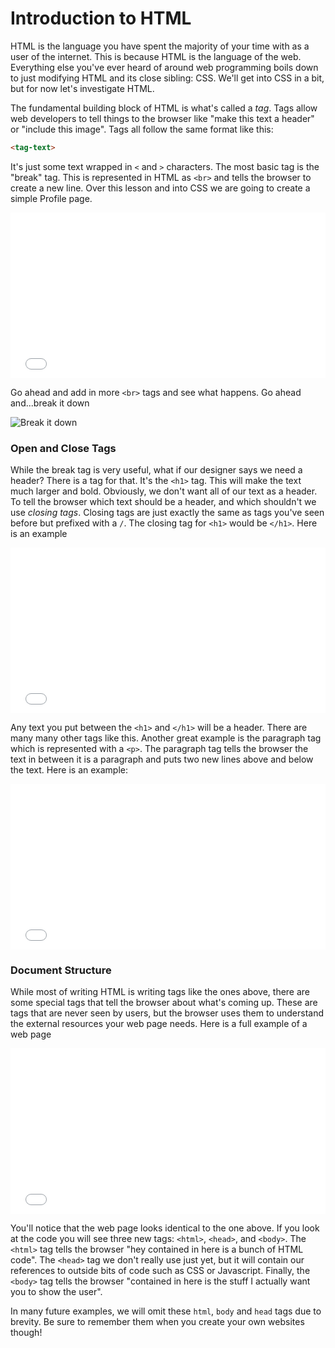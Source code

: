# Introduction to HTML

HTML is the language you have spent the majority of your time with as a user of the internet. This is because HTML is the language of the web. Everything else you've ever heard of around web programming boils down to just modifying HTML and its close sibling: CSS. We'll get into CSS in a bit, but for now let's investigate HTML.

The fundamental building block of HTML is what's called a _tag_. Tags allow web developers to tell things to the browser like "make this text a header" or "include this image". Tags all follow the same format like this:

```html
<tag-text>
```

It's just some text wrapped in `<` and `>` characters. The most basic tag is the "break" tag. This is represented in HTML as `<br>` and tells the browser to create a new line. Over this lesson and into CSS we are going to create a simple Profile page.

<iframe height='265' scrolling='no' title='intro br' src='//codepen.io/joemburgess/embed/MoJLVL/?height=265&theme-id=0&default-tab=html,result&embed-version=2&editable=true' frameborder='no' allowtransparency='true' allowfullscreen='true' style='width: 100%;'>See the Pen <a href='https://codepen.io/joemburgess/pen/MoJLVL/'>intro br</a> by Joe Burgess (<a href='https://codepen.io/joemburgess'>@joemburgess</a>) on <a href='https://codepen.io'>CodePen</a>.
</iframe>

Go ahead and add in more `<br>` tags and see what happens. Go ahead and...break it down

![Break it down](https://curriculum-content.s3.amazonaws.com/web-development/break-it-down.gif)

### Open and Close Tags

While the break tag is very useful, what if our designer says we need a header? There is a tag for that. It's the `<h1>` tag. This will make the text much larger and bold. Obviously, we don't want all of our text as a header. To tell the browser which text should be a header, and which shouldn't we use _closing tags_. Closing tags are just exactly the same as tags you've seen before but prefixed with a `/`. The closing tag for `<h1>` would be `</h1>`. Here is an example

<iframe height='265' scrolling='no' title='closing tags' src='//codepen.io/joemburgess/embed/BZpMPJ/?height=265&theme-id=0&default-tab=html,result&embed-version=2&editable=true' frameborder='no' allowtransparency='true' allowfullscreen='true' style='width: 100%;'>See the Pen <a href='https://codepen.io/joemburgess/pen/BZpMPJ/'>closing tags</a> by Joe Burgess (<a href='https://codepen.io/joemburgess'>@joemburgess</a>) on <a href='https://codepen.io'>CodePen</a>.
</iframe>

Any text you put between the `<h1>` and `</h1>` will be a header. There are many many other tags like this. Another great example is the paragraph tag which is represented with a `<p>`. The paragraph tag tells the browser the text in between it is a paragraph and puts two new lines above and below the text. Here is an example:

<iframe height='265' scrolling='no' title='p tag' src='//codepen.io/joemburgess/embed/owBmQL/?height=265&theme-id=0&default-tab=html,result&embed-version=2' frameborder='no' allowtransparency='true' allowfullscreen='true' style='width: 100%;'>See the Pen <a href='https://codepen.io/joemburgess/pen/owBmQL/'>p tag</a> by Joe Burgess (<a href='https://codepen.io/joemburgess'>@joemburgess</a>) on <a href='https://codepen.io'>CodePen</a>.
</iframe>

### Document Structure

While most of writing HTML is writing tags like the ones above, there are some special tags that tell the browser about what's coming up. These are tags that are never seen by users, but the browser uses them to understand the external resources your web page needs. Here is a full example of a web page

<iframe height='265' scrolling='no' title='Intro to HTML' src='//codepen.io/joemburgess/embed/jwydYp/?height=265&theme-id=0&default-tab=html,result&embed-version=2&editable=true' frameborder='no' allowtransparency='true' allowfullscreen='true' style='width: 100%;'>See the Pen <a href='https://codepen.io/joemburgess/pen/jwydYp/'>Intro to HTML</a> by Joe Burgess (<a href='https://codepen.io/joemburgess'>@joemburgess</a>) on <a href='https://codepen.io'>CodePen</a>.
</iframe>

You'll notice that the web page looks identical to the one above. If you look at the code you will see three new tags: `<html>`, `<head>`, and `<body>`. The `<html>` tag tells the browser "hey contained in here is a bunch of HTML code". The `<head>` tag we don't really use just yet, but it will contain our references to outside bits of code such as CSS or Javascript. Finally, the `<body>` tag tells the browser "contained in here is the stuff I actually want you to show the user". 

In many future examples, we will omit these `html`, `body` and `head` tags due to brevity. Be sure to remember them when you create your own websites though!

